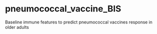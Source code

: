 # pneumococcal_vaccine_BIS
Baseline immune features to predict pneumococcal vaccines response in older adults
